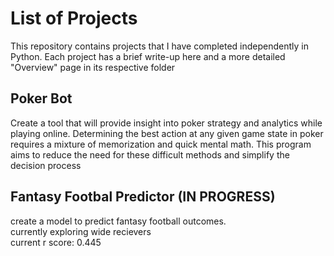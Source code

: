 # List of Projects
This repository contains projects that I have completed independently in Python. 
Each project has a brief write-up here and a more detailed "Overview" page in its respective folder
## Poker Bot
Create a tool that will provide insight into poker strategy and analytics while playing online.
Determining the best action at any given game state in poker requires a mixture of memorization and quick mental math. This program aims to reduce the need for these difficult methods and simplify the decision process

## Fantasy Footbal Predictor (IN PROGRESS)
create a model to predict fantasy football outcomes.  <br>
currently exploring wide recievers <br>
current r score: 0.445



